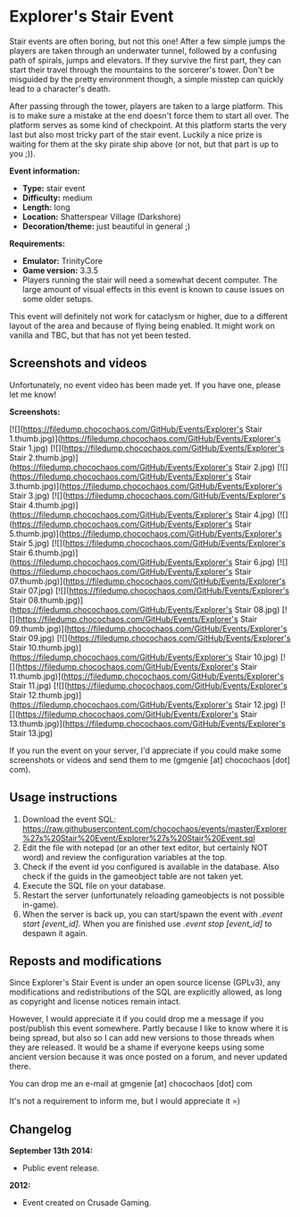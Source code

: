 Explorer's Stair Event
=======

Stair events are often boring, but not this one! After a few simple jumps the players are taken through an underwater tunnel, followed by a confusing path of spirals, jumps and elevators. If they survive the first part, they can start their travel through the mountains to the sorcerer's tower. Don't be misguided by the pretty environment though, a simple misstep can quickly lead to a character's death.

After passing through the tower, players are taken to a large platform. This is to make sure a mistake at the end doesn't force them to start all over. The platform serves as some kind of checkpoint. At this platform starts the very last but also most tricky part of the stair event. Luckily a nice prize is waiting for them at the sky pirate ship above (or not, but that part is up to you ;)).

**Event information:**

*   **Type:** stair event
*   **Difficulty:** medium
*   **Length:** long
*   **Location:** Shatterspear Village (Darkshore)
*   **Decoration/theme:** just beautiful in general ;)

**Requirements:**

*   **Emulator:** TrinityCore
*   **Game version:** 3.3.5
*   Players running the stair will need a somewhat decent computer. The large amount of visual effects in this event is known to cause issues on some older setups.

This event will definitely not work for cataclysm or higher, due to a different layout of the area and because of flying being enabled. It might work on vanilla and TBC, but that has not yet been tested.



Screenshots and videos
-------

Unfortunately, no event video has been made yet. If you have one, please let me know!

**Screenshots:**

[![](https://filedump.chocochaos.com/GitHub/Events/Explorer's Stair 1.thumb.jpg)](https://filedump.chocochaos.com/GitHub/Events/Explorer's Stair 1.jpg)
[![](https://filedump.chocochaos.com/GitHub/Events/Explorer's Stair 2.thumb.jpg)](https://filedump.chocochaos.com/GitHub/Events/Explorer's Stair 2.jpg)
[![](https://filedump.chocochaos.com/GitHub/Events/Explorer's Stair 3.thumb.jpg)](https://filedump.chocochaos.com/GitHub/Events/Explorer's Stair 3.jpg)
[![](https://filedump.chocochaos.com/GitHub/Events/Explorer's Stair 4.thumb.jpg)](https://filedump.chocochaos.com/GitHub/Events/Explorer's Stair 4.jpg)
[![](https://filedump.chocochaos.com/GitHub/Events/Explorer's Stair 5.thumb.jpg)](https://filedump.chocochaos.com/GitHub/Events/Explorer's Stair 5.jpg)
[![](https://filedump.chocochaos.com/GitHub/Events/Explorer's Stair 6.thumb.jpg)](https://filedump.chocochaos.com/GitHub/Events/Explorer's Stair 6.jpg)
[![](https://filedump.chocochaos.com/GitHub/Events/Explorer's Stair 07.thumb.jpg)](https://filedump.chocochaos.com/GitHub/Events/Explorer's Stair 07.jpg)
[![](https://filedump.chocochaos.com/GitHub/Events/Explorer's Stair 08.thumb.jpg)](https://filedump.chocochaos.com/GitHub/Events/Explorer's Stair 08.jpg)
[![](https://filedump.chocochaos.com/GitHub/Events/Explorer's Stair 09.thumb.jpg)](https://filedump.chocochaos.com/GitHub/Events/Explorer's Stair 09.jpg)
[![](https://filedump.chocochaos.com/GitHub/Events/Explorer's Stair 10.thumb.jpg)](https://filedump.chocochaos.com/GitHub/Events/Explorer's Stair 10.jpg)
[![](https://filedump.chocochaos.com/GitHub/Events/Explorer's Stair 11.thumb.jpg)](https://filedump.chocochaos.com/GitHub/Events/Explorer's Stair 11.jpg)
[![](https://filedump.chocochaos.com/GitHub/Events/Explorer's Stair 12.thumb.jpg)](https://filedump.chocochaos.com/GitHub/Events/Explorer's Stair 12.jpg)
[![](https://filedump.chocochaos.com/GitHub/Events/Explorer's Stair 13.thumb.jpg)](https://filedump.chocochaos.com/GitHub/Events/Explorer's Stair 13.jpg)

If you run the event on your server, I'd appreciate if you could make some screenshots or videos and send them to me (gmgenie [at] chocochaos [dot] com).



Usage instructions
-------

1.  Download the event SQL: https://raw.githubusercontent.com/chocochaos/events/master/Explorer%27s%20Stair%20Event/Explorer%27s%20Stair%20Event.sql
2.  Edit the file with notepad (or an other text editor, but certainly NOT word) and review the configuration variables at the top.
3.  Check if the event id you configured is available in the database. Also check if the guids in the gameobject table are not taken yet.
4.  Execute the SQL file on your database.
5.  Restart the server (unfortunately reloading gameobjects is not possible in-game).
6.  When the server is back up, you can start/spawn the event with *.event start \[event_id\]*. When you are finished use *.event stop \[event_id\]* to despawn it again.



Reposts and modifications
-------

Since Explorer's Stair Event is under an open source license (GPLv3), any modifications and redistributions of the SQL are explicitly allowed, as long as copyright and license notices remain intact.

However, I would appreciate it if you could drop me a message if you post/publish this event somewhere. Partly because I like to know where it is being spread, but also so I can add new versions to those threads when they are released. It would be a shame if everyone keeps using some ancient version because it was once posted on a forum, and never updated there.

You can drop me an e-mail at gmgenie [at] chocochaos [dot] com

It's not a requirement to inform me, but I would appreciate it =)



Changelog
-------

**September 13th 2014:**

*   Public event release.

**2012:**

*   Event created on Crusade Gaming.
